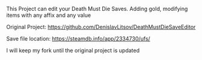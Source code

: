 This Project can edit your Death Must Die Saves. Adding gold, modifying items with any affix and any value

Original Project: https://github.com/DenislavLitsov/DeathMustDieSaveEditor

Save file location: https://steamdb.info/app/2334730/ufs/

I will keep my fork until the original project is updated
